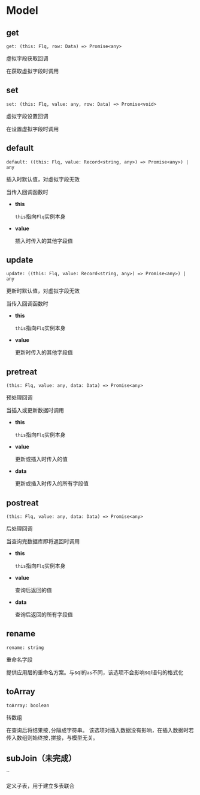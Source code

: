 # Model

## get

`get: (this: Flq, row: Data) => Promise<any>`

虚拟字段获取回调

在获取虚拟字段时调用

## set

`set: (this: Flq, value: any, row: Data) => Promise<void>`

虚拟字段设置回调

在设置虚拟字段时调用

## default

`default: ((this: Flq, value: Record<string, any>) => Promise<any>) | any`

插入时默认值，对虚拟字段无效

当传入回调函数时

- **this**

  `this`指向`Flq`实例本身
- **value**

  插入时传入的其他字段值

## update

`update: ((this: Flq, value: Record<string, any>) => Promise<any>) | any`

更新时默认值，对虚拟字段无效

当传入回调函数时

- **this**

  `this`指向`Flq`实例本身
- **value**

  更新时传入的其他字段值

## pretreat

`(this: Flq, value: any, data: Data) => Promise<any>`

预处理回调

当插入或更新数据时调用

- **this**

  `this`指向`Flq`实例本身
- **value**

  更新或插入时传入的值
- **data**

  更新或插入时传入的所有字段值

## postreat

`(this: Flq, value: any, data: Data) => Promise<any>`

后处理回调

当查询完数据库即将返回时调用

- **this**

  `this`指向`Flq`实例本身
- **value**

  查询后返回的值
- **data**

  查询后返回的所有字段值

## rename

`rename: string`

重命名字段

提供应用层的重命名方案。与sql的`as`不同，该选项不会影响sql语句的格式化

## toArray

`toArray: boolean`

转数组

在查询后将结果按`,`分隔成字符串。
该选项对插入数据没有影响，在插入数据时若传入数组则始终按`,`拼接，与模型无关。

## subJoin（未完成）

``

定义子表，用于建立多表联合
